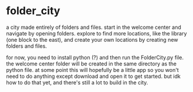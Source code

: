 # folder_city

a city made entirely of folders and files. start in the welcome center and navigate by opening folders. explore to find more locations, like the library (one block to the east), and create your own locations by creating new folders and files.

for now, you need to install python (?) and then run the FolderCity.py file. the welcome center folder will be created in the same directory as the python file. at some point this will hopefully be a little app so you won't need to do anything except download and open it to get started. but idk how to do that yet, and there's still a lot to build in the city.

